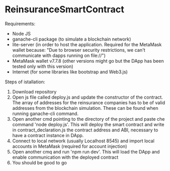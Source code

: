 # ReinsuranceSmartContract

Requirements: 

- Node JS
- ganache-cli package (to simulate a blockchain network)
- lite-server (in order to host the application. Required for the MetaMask wallet because: "Due to browser security restrictions, we can't communicate with dapps running on file://")
- MetaMask wallet v7.7.8 (other versions might go but the DApp has been tested only with this version)
- Internet (for some libraries like bootstrap and Web3.js)


Steps of istallation: 

1. Download repository
2. Open js file called deploy.js and update the constructor of the contract. The array of addresses for the reinsurance companies has to be 
of valid addresses from the blockchain simulation. These can be found when running ganache-cli command. 
3. Open another cmd pointing to the directory of the project and paste che command 'node deploy.js'. 
This will deploy the smart contract and write in contract_declaration.js the contract address and ABI, necessary to have a contract instance
in DApp. 
4. Connect to local network (usually Localhost 8545) and import local accounts in MetaMask (required for account injection)
5. Open another cmq and run 'npm run dev'. This will load the DApp and enable communication with the deployed contract 
6. You should be good to go

